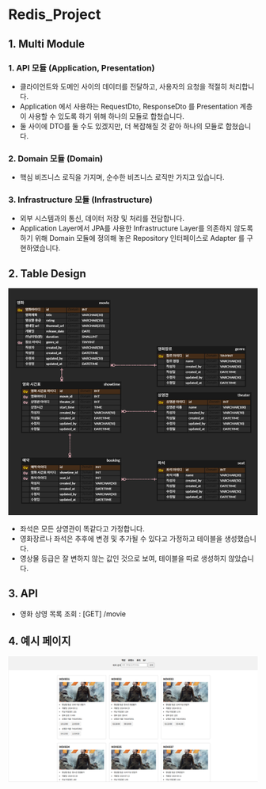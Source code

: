 # Redis_Project

## 1. Multi Module
### 1. API 모듈 (Application, Presentation)   
- 클라이언트와 도메인 사이의 데이터를 전달하고, 사용자의 요청을 적절히 처리합니다.
- Application 에서 사용하는 RequestDto, ResponseDto 를 Presentation 계층이 사용할 수 있도록 하기 위해 하나의 모듈로 합쳤습니다. 
- 둘 사이에 DTO를 둘 수도 있겠지만, 더 복잡해질 것 같아 하나의 모듈로 합쳤습니다.  

### 2. Domain 모듈 (Domain)  
- 핵심 비즈니스 로직을 가지며, 순수한 비즈니스 로직만 가지고 있습니다. 
### 3. Infrastructure 모듈 (Infrastructure)  
- 외부 시스템과의 통신, 데이터 저장 및 처리를 전담합니다.  
- Application Layer에서 JPA를 사용한 Infrastructure Layer를 의존하지 않도록 하기 위해 
Domain 모듈에 정의해 놓은 Repository 인터페이스로 Adapter 를 구현하였습니다.  
## 2. Table Design
![img.png](img.png)
- 좌석은 모든 상영관이 똑같다고 가정합니다.
- 영화장르나 좌석은 추후에 변경 및 추가될 수 있다고 가정하고 테이블을 생성했습니다.
- 영상물 등급은 잘 변하지 않는 값인 것으로 보여, 테이블을 따로 생성하지 않았습니다.

## 3. API 
- 영화 상영 목록 조회 : [GET] /movie  

## 4. 예시 페이지
![img_1.png](img_1.png)